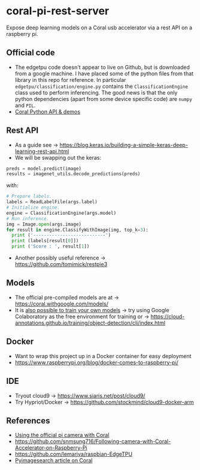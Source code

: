 # coral-pi-rest-server
Expose deep learning models on a Coral usb accelerator via a rest API on a raspberry pi.

## Official code
* The edgetpu code doesn't appear to live on Github, but is downloaded from a google machine. I have placed some of the python files from that library in this repo for reference. In particular `edgetpu/classification/engine.py` contains the `ClassificationEngine` class used to perform inferencing. The good news is that the only python dependencies (apart from some device specific code) are `numpy` and `PIL`.
* [Coral Python API & demos](https://coral.withgoogle.com/docs/edgetpu/api-intro/)

## Rest API
* As a guide see -> https://blog.keras.io/building-a-simple-keras-deep-learning-rest-api.html
* We will be swapping out the keras:
```python
preds = model.predict(image)
results = imagenet_utils.decode_predictions(preds)
```
with:
```python
# Prepare labels.
labels = ReadLabelFile(args.label)
# Initialize engine.
engine = ClassificationEngine(args.model)
# Run inference.
img = Image.open(args.image)
for result in engine.ClassifyWithImage(img, top_k=3):
  print ('---------------------------')
  print (labels[result[0]])
  print ('Score : ', result[1])
```

* Another possibly useful reference -> https://github.com/tomimick/restpie3

## Models
* The official pre-compiled models are at -> https://coral.withgoogle.com/models/
* It is [also possible to train your own models](https://coral.withgoogle.com/tutorials/edgetpu-models-intro/) -> try using Google Colaboratory as the free environment for training or -> https://cloud-annotations.github.io/training/object-detection/cli/index.html

## Docker
* Want to wrap this project up in a Docker container for easy deployment
* https://www.raspberrypi.org/blog/docker-comes-to-raspberry-pi/

## IDE 
* Tryout cloud9 -> https://www.siaris.net/post/cloud9/
* Try Hypriot/Docker -> https://github.com/stockmind/cloud9-docker-arm

## References
* [Using the official pi camera with Coral](https://github.com/nickoala/edgetpu-on-pi)
* https://github.com/snmsung716/Following-camera-with-Coral-Accelerator-on-Raspberry-Pi
* https://github.com/lemariva/raspbian-EdgeTPU
* [Pyimagesearch article on Coral](https://www.pyimagesearch.com/2019/04/22/getting-started-with-google-corals-tpu-usb-accelerator/)
